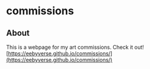 # commissions

## About

This is a webpage for my art commissions. Check it out! [https://eebyverse.github.io/commissions/](https://eebyverse.github.io/commissions/)
